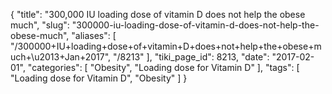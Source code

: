 {
    "title": "300,000 IU loading dose of vitamin D does not help the obese much",
    "slug": "300000-iu-loading-dose-of-vitamin-d-does-not-help-the-obese-much",
    "aliases": [
        "/300000+IU+loading+dose+of+vitamin+D+does+not+help+the+obese+much+\u2013+Jan+2017",
        "/8213"
    ],
    "tiki_page_id": 8213,
    "date": "2017-02-01",
    "categories": [
        "Obesity",
        "Loading dose for Vitamin D"
    ],
    "tags": [
        "Loading dose for Vitamin D",
        "Obesity"
    ]
}